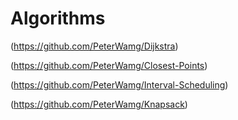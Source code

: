 # Algorithms

(https://github.com/PeterWamg/Dijkstra)
>
(https://github.com/PeterWamg/Closest-Points)
>
(https://github.com/PeterWamg/Interval-Scheduling)
>
(https://github.com/PeterWamg/Knapsack)
